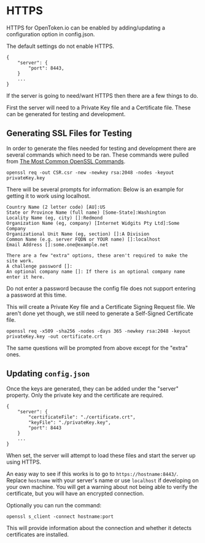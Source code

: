 HTTPS
=====

HTTPS for OpenToken.io can be enabled by adding/updating a configuration option in config.json.

The default settings do not enable HTTPS.

    {
        "server": {
            "port": 8443,
        }
        ...
    }

If the server is going to need/want HTTPS then there are a few things to do.

First the server will need to a Private Key file and a Certificate file. These can be generated for testing and development.


Generating SSL Files for Testing
--------------------------------

In order to generate the files needed for testing and development there are several commands which need to be ran. These commands were pulled from [The Most Common OpenSSL Commands](https://www.sslshopper.com/article-most-common-openssl-commands.html).

    openssl req -out CSR.csr -new -newkey rsa:2048 -nodes -keyout privateKey.key

There will be several prompts for information: Below is an example for getting it to work using localhost.

    Country Name (2 letter code) [AU]:US
    State or Province Name (full name) [Some-State]:Washington
    Locality Name (eg, city) []:Redmond
    Organization Name (eg, company) [Internet Widgits Pty Ltd]:Some Company
    Organizational Unit Name (eg, section) []:A Division
    Common Name (e.g. server FQDN or YOUR name) []:localhost
    Email Address []:some.one@example.net

    There are a few "extra" options, these aren't required to make the site work.
    A challenge password []:
    An optional company name []: If there is an optional company name enter it here.

Do not enter a password because the config file does not support entering a password at this time.

This will create a Private Key file and a Certificate Signing Request file. We aren't done yet though, we still need to generate a Self-Signed Certificate file.

    openssl req -x509 -sha256 -nodes -days 365 -newkey rsa:2048 -keyout privateKey.key -out certificate.crt

The same questions will be prompted from above except for the "extra" ones.


Updating `config.json`
----------------------

Once the keys are generated, they can be added under the "server" property. Only the private key and the certificate are required.

    {
        "server": {
            "certificateFile": "./certificate.crt",
            "keyFile": "./privateKey.key",
            "port": 8443
        }
        ...
    }

When set, the server will attempt to load these files and start the server up using HTTPS.

An easy way to see if this works is to go to `https://hostname:8443/`. Replace `hostname` with your server's name or use `localhost` if developing on your own machine. You will get a warning about not being able to verify the certificate, but you will have an encrypted connection.

Optionally you can run the command:

    openssl s_client -connect hostname:port

This will provide information about the connection and whether it detects certificates are installed.
